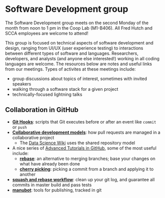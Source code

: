 # Software Development group

The Software Development group meets on the second Monday of the month from noon to 1 pm in the Coop Lab (M1-B406). All Fred Hutch and SCCA employees are welcome to attend!

This group is focused on technical aspects of software development and design, ranging from UI/UX (user experience testing) to interactions between different types of software and languages. Researchers, developers, and analysts (and anyone else interested!) working in all coding languages are welcome. The resources below are notes and useful links from our meetings. Types of activites at these meetings include:
- group discussions about topics of interest, sometimes with invited speakers 
- walking through a software stack for a given project
- technically-focused lightning talks

## Collaboration in GitHub

- [**Git Hooks**](https://githooks.com): scripts that Git executes before or after an event like `commit` or `push`
- [**Collaborative development models**](https://help.github.com/en/articles/about-collaborative-development-models): how pull requests are managed in a collaborative project
  - The [Data Science Wiki](https://sciwiki.fredhutch.org) uses the shared repository model
- A nice series of [Advanced Tutorials in GitHub](https://www.atlassian.com/git/tutorials/advanced-overview), some of the most useful include:
  - [**rebase**](https://www.atlassian.com/git/tutorials/merging-vs-rebasing): an alternative to merging branches; base your changes on what have already been done
  - [**cherry picking**](https://www.atlassian.com/git/tutorials/cherry-pick): picking a commit from a branch and applying it to another
- [**squash and rebase workflow**](https://blog.carbonfive.com/2017/08/28/always-squash-and-rebase-your-git-commits/): clean up your git log, and guarantee all commits in master build and pass tests
- [**manubot**](https://manubot.org): tools for publishing, tracked in git
